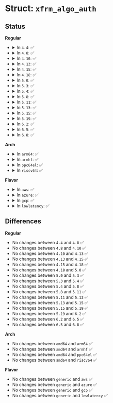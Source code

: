 # Struct: <code>xfrm_algo_auth</code>

## Status
<b>Regular</b>
<ul>
<li>
<details>
<summary>In <code>4.4</code>: ✅</summary>

```c
struct xfrm_algo_auth {
    char alg_name[64];
    unsigned int alg_key_len;
    unsigned int alg_trunc_len;
    char alg_key[0];
};
```
</details>
</li>
<li>
<details>
<summary>In <code>4.8</code>: ✅</summary>

```c
struct xfrm_algo_auth {
    char alg_name[64];
    unsigned int alg_key_len;
    unsigned int alg_trunc_len;
    char alg_key[0];
};
```
</details>
</li>
<li>
<details>
<summary>In <code>4.10</code>: ✅</summary>

```c
struct xfrm_algo_auth {
    char alg_name[64];
    unsigned int alg_key_len;
    unsigned int alg_trunc_len;
    char alg_key[0];
};
```
</details>
</li>
<li>
<details>
<summary>In <code>4.13</code>: ✅</summary>

```c
struct xfrm_algo_auth {
    char alg_name[64];
    unsigned int alg_key_len;
    unsigned int alg_trunc_len;
    char alg_key[0];
};
```
</details>
</li>
<li>
<details>
<summary>In <code>4.15</code>: ✅</summary>

```c
struct xfrm_algo_auth {
    char alg_name[64];
    unsigned int alg_key_len;
    unsigned int alg_trunc_len;
    char alg_key[0];
};
```
</details>
</li>
<li>
<details>
<summary>In <code>4.18</code>: ✅</summary>

```c
struct xfrm_algo_auth {
    char alg_name[64];
    unsigned int alg_key_len;
    unsigned int alg_trunc_len;
    char alg_key[0];
};
```
</details>
</li>
<li>
<details>
<summary>In <code>5.0</code>: ✅</summary>

```c
struct xfrm_algo_auth {
    char alg_name[64];
    unsigned int alg_key_len;
    unsigned int alg_trunc_len;
    char alg_key[0];
};
```
</details>
</li>
<li>
<details>
<summary>In <code>5.3</code>: ✅</summary>

```c
struct xfrm_algo_auth {
    char alg_name[64];
    unsigned int alg_key_len;
    unsigned int alg_trunc_len;
    char alg_key[0];
};
```
</details>
</li>
<li>
<details>
<summary>In <code>5.4</code>: ✅</summary>

```c
struct xfrm_algo_auth {
    char alg_name[64];
    unsigned int alg_key_len;
    unsigned int alg_trunc_len;
    char alg_key[0];
};
```
</details>
</li>
<li>
<details>
<summary>In <code>5.8</code>: ✅</summary>

```c
struct xfrm_algo_auth {
    char alg_name[64];
    unsigned int alg_key_len;
    unsigned int alg_trunc_len;
    char alg_key[0];
};
```
</details>
</li>
<li>
<details>
<summary>In <code>5.11</code>: ✅</summary>

```c
struct xfrm_algo_auth {
    char alg_name[64];
    unsigned int alg_key_len;
    unsigned int alg_trunc_len;
    char alg_key[0];
};
```
</details>
</li>
<li>
<details>
<summary>In <code>5.13</code>: ✅</summary>

```c
struct xfrm_algo_auth {
    char alg_name[64];
    unsigned int alg_key_len;
    unsigned int alg_trunc_len;
    char alg_key[0];
};
```
</details>
</li>
<li>
<details>
<summary>In <code>5.15</code>: ✅</summary>

```c
struct xfrm_algo_auth {
    char alg_name[64];
    unsigned int alg_key_len;
    unsigned int alg_trunc_len;
    char alg_key[0];
};
```
</details>
</li>
<li>
<details>
<summary>In <code>5.19</code>: ✅</summary>

```c
struct xfrm_algo_auth {
    char alg_name[64];
    unsigned int alg_key_len;
    unsigned int alg_trunc_len;
    char alg_key[0];
};
```
</details>
</li>
<li>
<details>
<summary>In <code>6.2</code>: ✅</summary>

```c
struct xfrm_algo_auth {
    char alg_name[64];
    unsigned int alg_key_len;
    unsigned int alg_trunc_len;
    char alg_key[0];
};
```
</details>
</li>
<li>
<details>
<summary>In <code>6.5</code>: ✅</summary>

```c
struct xfrm_algo_auth {
    char alg_name[64];
    unsigned int alg_key_len;
    unsigned int alg_trunc_len;
    char alg_key[0];
};
```
</details>
</li>
<li>
<details>
<summary>In <code>6.8</code>: ✅</summary>

```c
struct xfrm_algo_auth {
    char alg_name[64];
    unsigned int alg_key_len;
    unsigned int alg_trunc_len;
    char alg_key[0];
};
```
</details>
</li>
</ul>
<b>Arch</b>
<ul>
<li>
<details>
<summary>In <code>arm64</code>: ✅</summary>

```c
struct xfrm_algo_auth {
    char alg_name[64];
    unsigned int alg_key_len;
    unsigned int alg_trunc_len;
    char alg_key[0];
};
```
</details>
</li>
<li>
<details>
<summary>In <code>armhf</code>: ✅</summary>

```c
struct xfrm_algo_auth {
    char alg_name[64];
    unsigned int alg_key_len;
    unsigned int alg_trunc_len;
    char alg_key[0];
};
```
</details>
</li>
<li>
<details>
<summary>In <code>ppc64el</code>: ✅</summary>

```c
struct xfrm_algo_auth {
    char alg_name[64];
    unsigned int alg_key_len;
    unsigned int alg_trunc_len;
    char alg_key[0];
};
```
</details>
</li>
<li>
<details>
<summary>In <code>riscv64</code>: ✅</summary>

```c
struct xfrm_algo_auth {
    char alg_name[64];
    unsigned int alg_key_len;
    unsigned int alg_trunc_len;
    char alg_key[0];
};
```
</details>
</li>
</ul>
<b>Flavor</b>
<ul>
<li>
<details>
<summary>In <code>aws</code>: ✅</summary>

```c
struct xfrm_algo_auth {
    char alg_name[64];
    unsigned int alg_key_len;
    unsigned int alg_trunc_len;
    char alg_key[0];
};
```
</details>
</li>
<li>
<details>
<summary>In <code>azure</code>: ✅</summary>

```c
struct xfrm_algo_auth {
    char alg_name[64];
    unsigned int alg_key_len;
    unsigned int alg_trunc_len;
    char alg_key[0];
};
```
</details>
</li>
<li>
<details>
<summary>In <code>gcp</code>: ✅</summary>

```c
struct xfrm_algo_auth {
    char alg_name[64];
    unsigned int alg_key_len;
    unsigned int alg_trunc_len;
    char alg_key[0];
};
```
</details>
</li>
<li>
<details>
<summary>In <code>lowlatency</code>: ✅</summary>

```c
struct xfrm_algo_auth {
    char alg_name[64];
    unsigned int alg_key_len;
    unsigned int alg_trunc_len;
    char alg_key[0];
};
```
</details>
</li>
</ul>

## Differences
<b>Regular</b>
<ul>
<li>
No changes between <code>4.4</code> and <code>4.8</code> ✅
</li>
<li>
No changes between <code>4.8</code> and <code>4.10</code> ✅
</li>
<li>
No changes between <code>4.10</code> and <code>4.13</code> ✅
</li>
<li>
No changes between <code>4.13</code> and <code>4.15</code> ✅
</li>
<li>
No changes between <code>4.15</code> and <code>4.18</code> ✅
</li>
<li>
No changes between <code>4.18</code> and <code>5.0</code> ✅
</li>
<li>
No changes between <code>5.0</code> and <code>5.3</code> ✅
</li>
<li>
No changes between <code>5.3</code> and <code>5.4</code> ✅
</li>
<li>
No changes between <code>5.4</code> and <code>5.8</code> ✅
</li>
<li>
No changes between <code>5.8</code> and <code>5.11</code> ✅
</li>
<li>
No changes between <code>5.11</code> and <code>5.13</code> ✅
</li>
<li>
No changes between <code>5.13</code> and <code>5.15</code> ✅
</li>
<li>
No changes between <code>5.15</code> and <code>5.19</code> ✅
</li>
<li>
No changes between <code>5.19</code> and <code>6.2</code> ✅
</li>
<li>
No changes between <code>6.2</code> and <code>6.5</code> ✅
</li>
<li>
No changes between <code>6.5</code> and <code>6.8</code> ✅
</li>
</ul>
<b>Arch</b>
<ul>
<li>
No changes between <code>amd64</code> and <code>arm64</code> ✅
</li>
<li>
No changes between <code>amd64</code> and <code>armhf</code> ✅
</li>
<li>
No changes between <code>amd64</code> and <code>ppc64el</code> ✅
</li>
<li>
No changes between <code>amd64</code> and <code>riscv64</code> ✅
</li>
</ul>
<b>Flavor</b>
<ul>
<li>
No changes between <code>generic</code> and <code>aws</code> ✅
</li>
<li>
No changes between <code>generic</code> and <code>azure</code> ✅
</li>
<li>
No changes between <code>generic</code> and <code>gcp</code> ✅
</li>
<li>
No changes between <code>generic</code> and <code>lowlatency</code> ✅
</li>
</ul>

